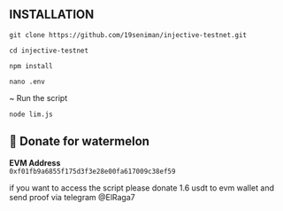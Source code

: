 ## INSTALLATION

```
git clone https://github.com/19seniman/injective-testnet.git
```
```
cd injective-testnet
```
```
npm install
```
```
nano .env
```
~ Run the script
```
node lim.js
```

##  🍉 Donate for  watermelon

**EVM Address**  
```0xf01fb9a6855f175d3f3e28e00fa617009c38ef59```

if you want to access the script please donate 1.6 usdt to evm wallet and send proof via telegram @ElRaga7
